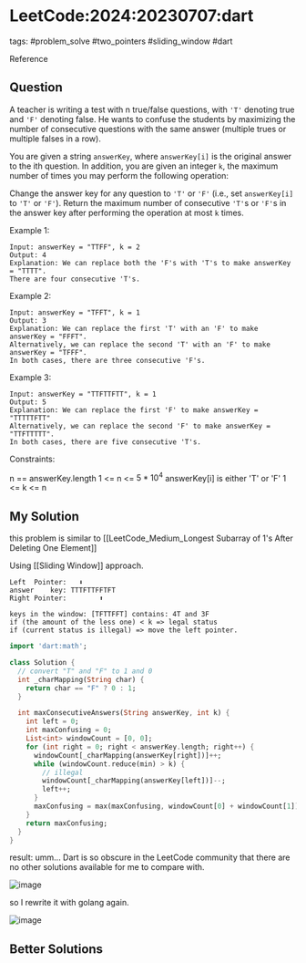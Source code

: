 # LeetCode:2024:20230707:dart

tags: #problem_solve #two_pointers #sliding_window #dart

Reference

## Question

A teacher is writing a test with n true/false questions, with `'T'` denoting true and `'F'` denoting false. He wants to confuse the students by maximizing the number of consecutive questions with the same answer (multiple trues or multiple falses in a row).

You are given a string `answerKey`, where `answerKey[i]` is the original answer to the ith question. In addition, you are given an integer `k`, the maximum number of times you may perform the following operation:

Change the answer key for any question to `'T'` or `'F'` (i.e., set `answerKey[i]` to `'T'` or `'F'`).
Return the maximum number of consecutive `'T'`s or `'F'`s in the answer key after performing the operation at most `k` times.

Example 1:

```text
Input: answerKey = "TTFF", k = 2
Output: 4
Explanation: We can replace both the 'F's with 'T's to make answerKey = "TTTT".
There are four consecutive 'T's.
```

Example 2:

```text
Input: answerKey = "TFFT", k = 1
Output: 3
Explanation: We can replace the first 'T' with an 'F' to make answerKey = "FFFT".
Alternatively, we can replace the second 'T' with an 'F' to make answerKey = "TFFF".
In both cases, there are three consecutive 'F's.
```

Example 3:

```text
Input: answerKey = "TTFTTFTT", k = 1
Output: 5
Explanation: We can replace the first 'F' to make answerKey = "TTTTTFTT"
Alternatively, we can replace the second 'F' to make answerKey = "TTFTTTTT".
In both cases, there are five consecutive 'T's.
```

Constraints:

n == answerKey.length
1 <= n <= $5 * 10^4$
answerKey[i] is either 'T' or 'F'
1 <= k <= n

## My Solution

this problem is similar to [[LeetCode_Medium_Longest Subarray of 1's After Deleting One Element]]

Using [[Sliding Window]] approach.

```text
Left  Pointer:   ⬇
answer    key: TTTFTTFFTFT
Right Pointer:        ⬆

keys in the window: [TFTTFFT] contains: 4T and 3F
if (the amount of the less one) < k => legal status
if (current status is illegal) => move the left pointer.
```

```dart
import 'dart:math';

class Solution {
  // convert "T" and "F" to 1 and 0
  int _charMapping(String char) {
    return char == "F" ? 0 : 1;
  }

  int maxConsecutiveAnswers(String answerKey, int k) {
    int left = 0;
    int maxConfusing = 0;
    List<int> windowCount = [0, 0];
    for (int right = 0; right < answerKey.length; right++) {
      windowCount[_charMapping(answerKey[right])]++;
      while (windowCount.reduce(min) > k) {
        // illegal
        windowCount[_charMapping(answerKey[left])]--;
        left++;
      }
      maxConfusing = max(maxConfusing, windowCount[0] + windowCount[1]);
    }
    return maxConfusing;
  }
}

```

result: umm... Dart is so obscure in the LeetCode community that there are no other solutions available for me to compare with.

![image](https://i.imgur.com/LagCouJ.png)

so I rewrite it with golang again.

![image](https://i.imgur.com/rC8JX4N.png)

## Better Solutions
